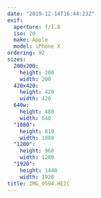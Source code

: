 ```yaml
---
date: "2019-12-14T16:44:23Z"
exif:
  aperture: f/1.8
  iso: 20
  make: Apple
  model: iPhone X
ordering: 92
sizes:
  200x200:
    height: 200
    width: 200
  420x420:
    height: 420
    width: 420
  640w:
    height: 480
    width: 640
  "1080":
    height: 810
    width: 1080
  "1280":
    height: 960
    width: 1280
  "1920":
    height: 1440
    width: 1920
title: IMG_9594.HEIC
---
```

